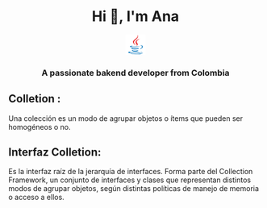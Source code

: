 <h1 align="center">Hi 👋, I'm Ana</h1>
<p align="center"> <a href="https://www.java.com" target="_blank" rel="noreferrer"> <img src="https://raw.githubusercontent.com/devicons/devicon/master/icons/java/java-original.svg" alt="java" width="40" height="40"/> </a> </p>
<h3 align="center">A passionate bakend developer from Colombia</h3>

## Colletion :

Una colección es un modo de agrupar objetos o ítems que pueden ser homogéneos o no.

## Interfaz Colletion:
Es la interfaz raíz de la jerarquía de interfaces. Forma parte del Collection Framework, un conjunto de interfaces y clases que representan distintos modos de agrupar objetos, según distintas políticas de manejo de memoria o acceso a ellos.



